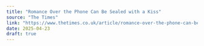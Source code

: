 ```yaml
---
title: "Romance Over the Phone Can Be Sealed with a Kiss"
source: "The Times"
link: "https://www.thetimes.co.uk/article/romance-over-the-phone-can-be-sealed-with-a-kiss-khhfqz69z"
date: 2025-04-23
draft: true
---
```

